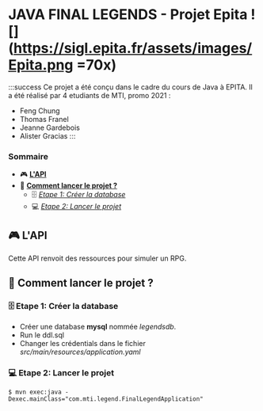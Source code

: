 # JAVA FINAL LEGENDS - Projet Epita  ![](https://sigl.epita.fr/assets/images/Epita.png =70x)

:::success
Ce projet a été conçu dans le cadre du cours de Java à EPITA. Il a été réalisé par 4 etudiants de MTI, promo 2021 : 
- Feng Chung
- Thomas Franel
- Jeanne Gardebois
- Alister Gracias
:::


### Sommaire
- :video_game: [**L'API**](#-L'API)
- :rocket: [**Comment lancer le projet ?**](#-Comment-lancer-le-projet-?)
    * :file_cabinet: [*Etape 1: Créer la database*](#-Etape-1-Créer-la-database)
    * :computer: [*Etape 2: Lancer le projet*](#-Etape-2-Lancer-le-projet)

## :video_game: L'API

Cette API renvoit des ressources pour simuler un RPG.

## :rocket: Comment lancer le projet ?

### :file_cabinet: Etape 1: Créer la database
- Créer une database **mysql** nommée *legendsdb*.
- Run le ddl.sql
- Changer les crédentials dans le fichier *src/main/resources/application.yaml*

### :computer: Etape 2: Lancer le projet
```
$ mvn exec:java -Dexec.mainClass="com.mti.legend.FinalLegendApplication"
```